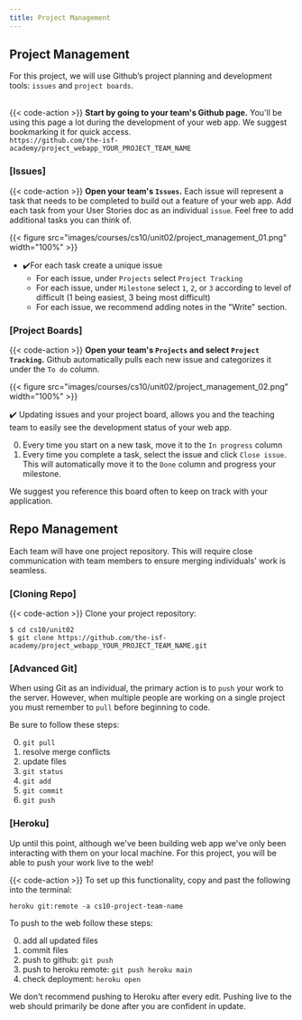 ```yaml
---
title: Project Management
---
```


## Project Management 

For this project, we will use Github’s project planning and development tools: `issues` and `project boards`.  
<br>

{{< code-action >}} **Start by going to your team's Github page.** You'll be using this page a lot during the development of your web app. We suggest bookmarking it for quick access. <br>`https://github.com/the-isf-academy/project_webapp_YOUR_PROJECT_TEAM_NAME`

### [Issues]


{{< code-action >}} **Open your team's `Issues`.** Each issue will represent a task that needs to be completed to build out a feature of your web app. Add each task from your User Stories doc as an individual `issue`. Feel free to add additional tasks you can think of. 

{{< figure src="images/courses/cs10/unit02/project_management_01.png" width="100%"  >}}

- ✔️For each task create a unique issue 
    - For each issue, under `Projects` select `Project Tracking`
    - For each issue, under `Milestone` select `1`, `2`, or `3` according to level of difficult (1 being easiest, 3 being most difficult) 
    - For each issue, we recommend adding notes in the "Write" section. 

### [Project Boards]

{{< code-action >}} **Open your team's `Projects` and select `Project Tracking`.** Github automatically pulls each new issue and categorizes it under the `To do` column.

{{< figure src="images/courses/cs10/unit02/project_management_02.png" width="100%"  >}}

✔️ Updating issues and your project board, allows you and the teaching team to easily see the development status of your web app. 

0. Every time you start on a new task, move it to the `In progress` column
0. Every time you complete a task, select the issue and click `Close issue`. This will automatically move it to the `Done` column and progress your milestone. 




We suggest you reference this board often to keep on track with your application. 


## Repo Management 
Each team will have one project repository. This will require close communication with team members to ensure merging individuals' work is seamless. 

### [Cloning Repo]

{{< code-action >}} Clone your project repository: 

```shell
$ cd cs10/unit02
$ git clone https://github.com/the-isf-academy/project_webapp_YOUR_PROJECT_TEAM_NAME.git
```

### [Advanced Git]

When using Git as an individual, the primary action is to `push` your work to the server. However, when multiple people are working on a single project you must remember to `pull` before beginning to code. 

Be sure to follow these steps: 

0. `git pull`
0. resolve merge conflicts
0. update files 
0. `git status`
0. `git add`
0. `git commit`
0. `git push`

### [Heroku]

Up until this point, although we've been building web app we've only been interacting with them on your local machine. For this project, you will be able to push your work live to the web! 

{{< code-action >}} To set up this functionality, copy and past the following into the terminal:
```shell
heroku git:remote -a cs10-project-team-name
```

To push to the web follow these steps:

0. add all updated files
0. commit files
0. push to github: `git push`
0. push to heroku remote: `git push heroku main`
0. check deployment: `heroku open`

We don't recommend pushing to Heroku after every edit. Pushing live to the web should primarily be done after you are confident in update. 